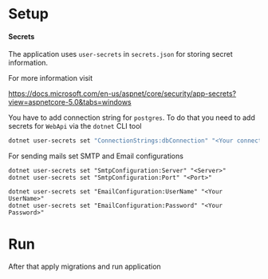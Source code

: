 # Setup

#### Secrets
The application uses `user-secrets` in `secrets.json` for storing secret information.

For more information visit

https://docs.microsoft.com/en-us/aspnet/core/security/app-secrets?view=aspnetcore-5.0&tabs=windows

You have to add connection string for `postgres`. To do that you need to add secrets for `WebApi` via the `dotnet` CLI tool
```bash
dotnet user-secrets set "ConnectionStrings:dbConnection" "<Your connection string>"
```

For sending mails set SMTP and Email configurations
```
dotnet user-secrets set "SmtpConfiguration:Server" "<Server>"
dotnet user-secrets set "SmtpConfiguration:Port" "<Port>"

dotnet user-secrets set "EmailConfiguration:UserName" "<Your UserName>"
dotnet user-secrets set "EmailConfiguration:Password" "<Your Password>"
```

# Run
After that apply migrations and run application
